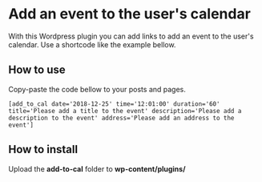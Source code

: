 # Add an event to the user's calendar

With this Wordpress plugin you can add links to add an event to the user's calendar. Use a shortcode like the example bellow.

## How to use

Copy-paste the code bellow to your posts and pages.

```
[add_to_cal date='2018-12-25' time='12:01:00' duration='60' title='Please add a title to the event' description='Please add a description to the event' address='Please add an address to the event']
```

## How to install

Upload the **add-to-cal** folder to **wp-content/plugins/**
